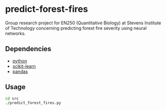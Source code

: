 # predict-forest-fires
Group research project for EN250 (Quantitative Biology) at Stevens Institute of Technology concerning predicting forest fire severity using neural networks.

## Dependencies
- [python](https://www.python.org/downloads/)
- [scikit-learn](https://scikit-learn.org/stable/install.html)
- [pandas](https://pandas.pydata.org/getting_started.html)

## Usage
```sh
cd src
./predict_forest_fires.py
```
